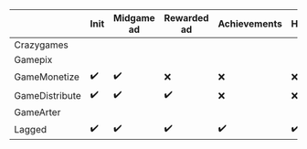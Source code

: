 |                | Init                | Midgame ad          | Rewarded ad         | Achievements       | Highscore          |
|----------------|---------------------|---------------------|---------------------|--------------------|--------------------|
| Crazygames     |                     |                     |                     |                    |                    |
| Gamepix        |                     |                     |                     |                    |                    |
| GameMonetize   | :heavy_check_mark:  | :heavy_check_mark:  | :x:                 | :x:                | :x:                |
| GameDistribute | :heavy_check_mark:  | :heavy_check_mark:  | :heavy_check_mark:  | :x:                | :x:                | 
| GameArter      |                     |                     |                     |                    |                    |
| Lagged         | :heavy_check_mark:  | :heavy_check_mark:  | :heavy_check_mark:  | :heavy_check_mark: | :heavy_check_mark: |